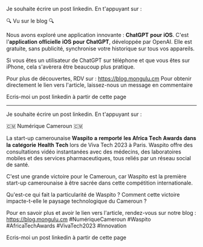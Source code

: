 Je souhaite écrire un post linkedin. En t'appuyant sur :

🔍 Vu sur le blog 🔍

Nous avons exploré une application innovante : 𝐂𝐡𝐚𝐭𝐆𝐏𝐓 𝐩𝐨𝐮𝐫 𝐢𝐎𝐒. C'est l'𝐚𝐩𝐩𝐥𝐢𝐜𝐚𝐭𝐢𝐨𝐧 𝐨𝐟𝐟𝐢𝐜𝐢𝐞𝐥𝐥𝐞 𝐢𝐎𝐒 𝐩𝐨𝐮𝐫 𝐂𝐡𝐚𝐭𝐆𝐏𝐓, développée par OpenAI.
Elle est gratuite, sans publicité, synchronise votre historique sur tous vos appareils.

Si vous êtes un utilisateur de ChatGPT sur téléphone et que vous êtes sur iPhone, cela s'avèrera être beaucoup plus pratique.

Pour plus de découvertes, RDV sur : https://blog.mongulu.cm
Pour obtenir directement le lien vers l'article, laissez-nous un message en commentaire

Ecris-moi un post linkedin à partir  de cette page <lien>

---------------------------------------------------------------------

Je souhaite écrire un post linkedin. En t'appuyant sur :

🇨🇲 Numérique Cameroun 🇨🇲

La start-up camerounaise 𝐖𝐚𝐬𝐩𝐢𝐭𝐨 𝐚 𝐫𝐞𝐦𝐩𝐨𝐫𝐭𝐞́ 𝐥𝐞𝐬 𝐀𝐟𝐫𝐢𝐜𝐚 𝐓𝐞𝐜𝐡 𝐀𝐰𝐚𝐫𝐝𝐬 𝐝𝐚𝐧𝐬 𝐥𝐚 𝐜𝐚𝐭𝐞́𝐠𝐨𝐫𝐢𝐞 𝐇𝐞𝐚𝐥𝐭𝐡 𝐓𝐞𝐜𝐡 lors de Viva Tech 2023 à Paris. Waspito offre des consultations vidéo instantanées avec des médecins, des laboratoires mobiles et des services pharmaceutiques, tous reliés par un réseau social de santé.

C'est une grande victoire pour le Cameroun, car Waspito est la première start-up camerounaise à être sacrée dans cette compétition internationale.

Qu'est-ce qui fait la particularité de Waspito ? Comment cette victoire impacte-t-elle le paysage technologique du Cameroun ?

Pour en savoir plus et avoir le lien vers l'article, rendez-vous sur notre blog :  https://blog.mongulu.cm
#NumériqueCameroun #Waspito #AfricaTechAwards #VivaTech2023 #Innovation

Ecris-moi un post linkedin à partir  de cette page <lien>
